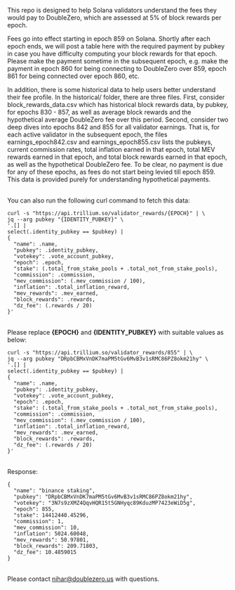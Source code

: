 This repo is designed to help Solana validators understand the fees they would pay to DoubleZero, which are assessed at 5% of block rewards per epoch.

Fees go into effect starting in epoch 859 on Solana. Shortly after each epoch ends, we will post a table here with the required payment by pubkey in case you have difficulty computing your block rewards for that epoch. Please make the payment sometime in the subsequent epoch, e.g. make the payment in epoch 860 for being connecting to DoubleZero over 859, epoch 861 for being connected over epoch 860, etc.

In addition, there is some historical data to help users better understand their fee profile. In the historical/ folder, there are three files. First, consider block_rewards_data.csv which has historical block rewards data, by pubkey, for epochs 830 - 857, as well as average block rewards and the hypothetical average DoubleZero fee over this period. Second, consider two deep dives into epochs 842 and 855 for all validator earnings. That is, for each active validator in the subsequent epoch, the files earnings_epoch842.csv and earnings_epoch855.csv lists the pubkeys, current commission rates, total inflation earned in that epoch, total MEV rewards earned in that epoch, and total block rewards earned in that epoch, as well as the hypothetical DoubleZero fee. To be clear, no payment is due for any of these epochs, as fees do not start being levied till epoch 859. This data is provided purely for understanding hypothetical payments.

<br>You can also run the following curl command to fetch this data:
```
curl -s "https://api.trillium.so/validator_rewards/{EPOCH}" | \
jq --arg pubkey "{IDENTITY_PUBKEY}" \
'.[] | 
select(.identity_pubkey == $pubkey) | 
{
  "name": .name,
  "pubkey": .identity_pubkey,
  "votekey": .vote_account_pubkey,
  "epoch": .epoch,
  "stake": (.total_from_stake_pools + .total_not_from_stake_pools),
  "commission": .commission,
  "mev_commission": (.mev_commission / 100),
  "inflation": .total_inflation_reward,
  "mev_rewards": .mev_earned,
  "block_rewards": .rewards,
  "dz_fee": (.rewards / 20)
}'
```

<br>Please replace **{EPOCH}** and **{IDENTITY_PUBKEY}** with suitable values as below:
```
curl -s "https://api.trillium.so/validator_rewards/855" | \
jq --arg pubkey "DRpbCBMxVnDK7maPM5tGv6MvB3v1sRMC86PZ8okm21hy" \
'.[] | 
select(.identity_pubkey == $pubkey) | 
{
  "name": .name,
  "pubkey": .identity_pubkey,
  "votekey": .vote_account_pubkey,
  "epoch": .epoch,
  "stake": (.total_from_stake_pools + .total_not_from_stake_pools),
  "commission": .commission,
  "mev_commission": (.mev_commission / 100),
  "inflation": .total_inflation_reward,
  "mev_rewards": .mev_earned,
  "block_rewards": .rewards,
  "dz_fee": (.rewards / 20)
}'
```

<br>Response:
```
{
  "name": "binance staking",
  "pubkey": "DRpbCBMxVnDK7maPM5tGv6MvB3v1sRMC86PZ8okm21hy",
  "votekey": "3N7s9zXMZ4QqvHQR15t5GNHyqc89KduzMP7423eWiD5g",
  "epoch": 855,
  "stake": 14412440.45296,
  "commission": 1,
  "mev_commission": 10,
  "inflation": 5024.60048,
  "mev_rewards": 50.97801,
  "block_rewards": 209.71803,
  "dz_fee": 10.4859015
}
```

<br>Please contact nihar@doublezero.us with questions.

